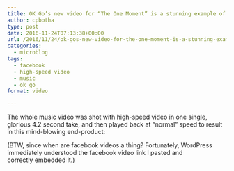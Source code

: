 ```yaml
---
title: OK Go’s new video for “The One Moment” is a stunning example of high-speed video.
author: cpbotha
type: post
date: 2016-11-24T07:13:38+00:00
url: /2016/11/24/ok-gos-new-video-for-the-one-moment-is-a-stunning-example-of-high-speed-video/
categories:
  - microblog
tags:
  - facebook
  - high-speed video
  - music
  - ok go
format: video

---
```

The whole music video was shot with high-speed video in one single, glorious 4.2 second take, and then played back at “normal” speed to result in this mind-blowing end-product:

<div class="fb-video" data-allowfullscreen="true" data-href="https://www.facebook.com/okgo/videos/10153836041340683/">
</div>

(BTW, since when are facebook videos a thing? Fortunately, WordPress immediately understood the facebook video link I pasted and correctly embedded it.)
